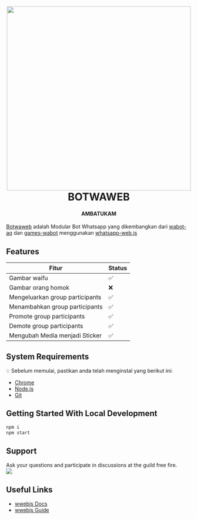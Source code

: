 <h1 align="center">
<img width="500" src="https://telegra.ph/file/7c2fb22490f06b0304bf4.jpg">
<br>
BOTWAWEB
</h1>
<h4 align="center">AMBATUKAM</h4>

[Botwaweb](https://github.com/Ftwrr/botwaweb) adalah Modular Bot Whatsapp yang dikembangkan dari [wabot-aq](https://github.com/Nurutomo/wabot-aq) dan [games-wabot](https://github.com/BochilGaming/games-wabot) menggunakan [whatsapp-web.js](https://github.com/pedroslopez/whatsapp-web.js)


## Features
| Fitur  | Status |
| ------------- | ------------- |
| Gambar waifu  | ✅  |
| Gambar orang homok  | ❌  |
| Mengeluarkan group participants  | ✅  |
| Menambahkan group participants  | ✅  |
| Promote group participants  | ✅  |
| Demote group participants  | ✅  |
| Mengubah Media menjadi Sticker | ✅  |

<!-- <div align="center">
<img height="500" align="center" src="https://telegra.ph/file/a811a23f5bf2f9cbc56d2.jpg">
</div>  -->

## System Requirements
:bulb: Sebelum memulai, pastikan anda telah menginstal yang berikut ini:

- [Chrome](https://support.google.com/chrome/answer/95346)
- [Node.js](https://nodejs.org/en/download/)
- [Git](https://git-scm.com/book/en/v2/Getting-Started-Installing-Git)

## Getting Started With Local Development

```bash
npm i
npm start
```

## Support
Ask your questions and participate in discussions at the guild free fire.<br>
<a href="https://chat.whatsapp.com/E3XI3lj9wiDKWtqdikend7"><img src="https://img.shields.io/badge/WhatsApp%20Group-25D366?style=for-the-badge&logo=whatsapp&logoColor=white" /></a>

##  Useful Links
- [wwebjs Docs](https://docs.wwebjs.dev/)
- [wwebjs Guide](https://wwebjs.dev/guide/)
